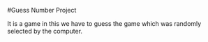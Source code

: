 #Guess Number Project

It is a game in this we have to guess the game which was randomly selected by the computer.
